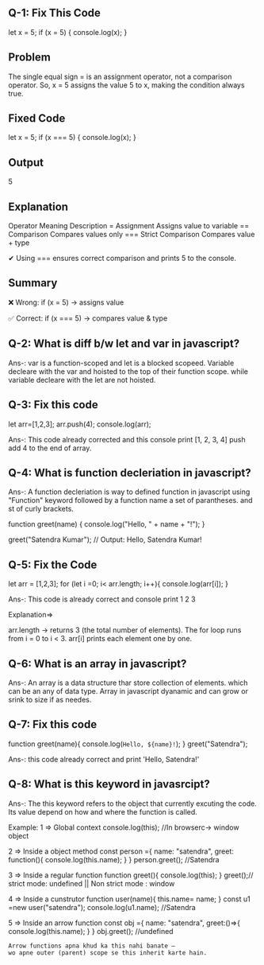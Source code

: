Q-1: Fix This Code
------------------
let x = 5;
if (x = 5) {
  console.log(x);
}

Problem
----------
The single equal sign = is an assignment operator, not a comparison operator.
So, x = 5 assigns the value 5 to x, making the condition always true.

Fixed Code
----------
let x = 5;
if (x === 5) {
  console.log(x);
}

Output
-------
5

Explanation
-----------
Operator	Meaning	Description
=	Assignment	Assigns value to variable
==	Comparison	Compares values only
===	Strict Comparison	Compares value + type

✔ Using === ensures correct comparison and prints 5 to the console.

Summary
----------
❌ Wrong: if (x = 5) → assigns value

✅ Correct: if (x === 5) → compares value & type

Q-2: What is diff b/w let and var in javascript?
---------------

Ans-: var is a function-scoped and let is a blocked scopeed. Variable decleare with the var and hoisted to the top of their function scope. while variable decleare with the let are not hoisted.


Q-3: Fix this code
----------------
let arr=[1,2,3];
arr.push(4);
console.log(arr);

Ans-: This code already corrected and this console print [1, 2, 3, 4]
       push add 4 to the  end of array.

Q-4: What is function decleriation in javascript?
--------------------------------------------------

Ans-: A function decleriation is way to defined function in javascript using "Function" keyword followed by a function name a set of parantheses. and st of curly brackets.

function greet(name) {
  console.log("Hello, " + name + "!");
}

greet("Satendra Kumar");  // Output: Hello, Satendra Kumar!

Q-5: Fix the Code
-----------------
let arr = [1,2,3];
for (let i =0; i< arr.length; i++){
    console.log(arr[i]);
}

Ans-: This code is already correct and console print 
      1
      2
      3
       
Explanation=>

arr.length → returns 3 (the total number of elements).
The for loop runs from i = 0 to i < 3.
arr[i] prints each element one by one.

Q-6: What is an array in javascript?
-------------------------------------
Ans-: An array is a data structure thar store  collection of elements. which can be an any of data type.
 Array in javascript dyanamic and can grow or srink to size if as needes.


Q-7: Fix this code
------------------
function greet(name){
    console.log(`Hello, ${name}!`);
}
greet("Satendra");

Ans-: this code already correct and print 'Hello, Satendra!'

Q-8: What is this keyword in javasrcipt?
-------------------------------------------
Ans-: The this keyword refers to the object that currently excuting the code. Its value depend on how and where the function is called.

Example: 
1 =>  Global context
      console.log(this); //In browserc-> window object

2 =>  Inside a object method
      const person ={
        name: "satendra",
        greet: function(){
            console.log(this.name);
        }
      }
      person.greet(); //Satendra

3 => Inside a regular function
     function greet(){
        console.log(this);
     }
     greet();// strict mode: undefined  || Non strict mode : window

4 => Inside a cunstrutor
     function user(name){
          this.name= name;
     }
     const u1 =new user("satendra");
    console.log(u1.name); //Satendra

5 => Inside an arrow function
     const obj ={
        name: "satendra",
        greet:()=>{
            console.log(this.name);
        }
     }
     obj.greet();   //undefined
  
    Arrow functions apna khud ka this nahi banate —
    wo apne outer (parent) scope se this inherit karte hain.
